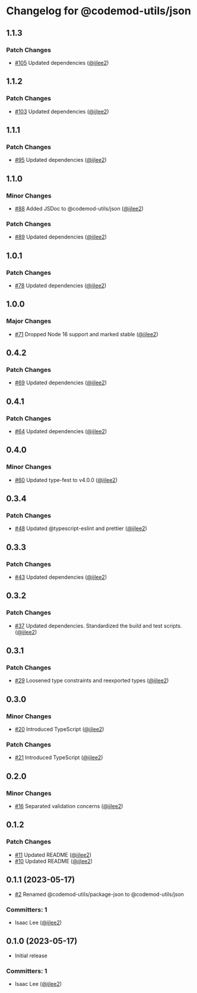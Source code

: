 # Changelog for @codemod-utils/json

## 1.1.3

### Patch Changes

- [#105](https://github.com/ijlee2/codemod-utils/pull/105) Updated dependencies ([@ijlee2](https://github.com/ijlee2))

## 1.1.2

### Patch Changes

- [#103](https://github.com/ijlee2/codemod-utils/pull/103) Updated dependencies ([@ijlee2](https://github.com/ijlee2))

## 1.1.1

### Patch Changes

- [#95](https://github.com/ijlee2/codemod-utils/pull/95) Updated dependencies ([@ijlee2](https://github.com/ijlee2))

## 1.1.0

### Minor Changes

- [#88](https://github.com/ijlee2/codemod-utils/pull/88) Added JSDoc to @codemod-utils/json ([@ijlee2](https://github.com/ijlee2))

### Patch Changes

- [#89](https://github.com/ijlee2/codemod-utils/pull/89) Updated dependencies ([@ijlee2](https://github.com/ijlee2))

## 1.0.1

### Patch Changes

- [#78](https://github.com/ijlee2/codemod-utils/pull/78) Updated dependencies ([@ijlee2](https://github.com/ijlee2))

## 1.0.0

### Major Changes

- [#71](https://github.com/ijlee2/codemod-utils/pull/71) Dropped Node 16 support and marked stable ([@ijlee2](https://github.com/ijlee2))

## 0.4.2

### Patch Changes

- [#69](https://github.com/ijlee2/codemod-utils/pull/69) Updated dependencies ([@ijlee2](https://github.com/ijlee2))

## 0.4.1

### Patch Changes

- [#64](https://github.com/ijlee2/codemod-utils/pull/64) Updated dependencies ([@ijlee2](https://github.com/ijlee2))

## 0.4.0

### Minor Changes

- [#60](https://github.com/ijlee2/codemod-utils/pull/60) Updated type-fest to v4.0.0 ([@ijlee2](https://github.com/ijlee2))

## 0.3.4

### Patch Changes

- [#48](https://github.com/ijlee2/codemod-utils/pull/48) Updated @typescript-eslint and prettier ([@ijlee2](https://github.com/ijlee2))

## 0.3.3

### Patch Changes

- [#43](https://github.com/ijlee2/codemod-utils/pull/43) Updated dependencies ([@ijlee2](https://github.com/ijlee2))

## 0.3.2

### Patch Changes

- [#37](https://github.com/ijlee2/codemod-utils/pull/37) Updated dependencies. Standardized the build and test scripts. ([@ijlee2](https://github.com/ijlee2))

## 0.3.1

### Patch Changes

- [#29](https://github.com/ijlee2/codemod-utils/pull/29) Loosened type constraints and reexported types ([@ijlee2](https://github.com/ijlee2))

## 0.3.0

### Minor Changes

- [#20](https://github.com/ijlee2/codemod-utils/pull/20) Introduced TypeScript ([@ijlee2](https://github.com/ijlee2))

### Patch Changes

- [#21](https://github.com/ijlee2/codemod-utils/pull/21) Introduced TypeScript ([@ijlee2](https://github.com/ijlee2))

## 0.2.0

### Minor Changes

- [#16](https://github.com/ijlee2/codemod-utils/pull/16) Separated validation concerns ([@ijlee2](https://github.com/ijlee2))

## 0.1.2

### Patch Changes

- [#11](https://github.com/ijlee2/codemod-utils/pull/11) Updated README ([@ijlee2](https://github.com/ijlee2))
- [#10](https://github.com/ijlee2/codemod-utils/pull/10) Updated README ([@ijlee2](https://github.com/ijlee2))

## 0.1.1 (2023-05-17)

- [#2](https://github.com/ijlee2/codemod-utils/pull/2) Renamed @codemod-utils/package-json to @codemod-utils/json

### Committers: 1

- Isaac Lee ([@ijlee2](https://github.com/ijlee2))

## 0.1.0 (2023-05-17)

- Initial release

### Committers: 1

- Isaac Lee ([@ijlee2](https://github.com/ijlee2))
